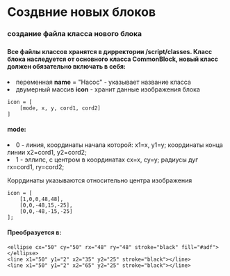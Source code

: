 <h1>Создвние новых блоков</h1>
<h3>создание файла класса нового блока<h3>
<h4>Все файлы классов хранятся в дирректории /script/classes.
Класс блока наследуется от основного класса CommonBlock, новый класс должен обязательно включать в себя:</h4>
<li>переменная <b>name</b> = "Насос" - указывает название класса</li>
<li>двумерный массив <b>icon</b> - хранит данные изображения блока</li>

	icon = [
		[mode, x, y, cord1, cord2]
	]

<h4>mode:</h4>
<li>0 - линия, координаты начала которой: x1=x, y1=y; координаты конца линии x2=cord1, y2=cord2;</li>
<li>1 - эллипс, с центром в координатах cx=x, cy=y; радиусы дуг rx=cord1, ry=cord2;</li>
<p>Коррдинаты указываются относительно центра изображения</p>

	icon = [
		[1,0,0,48,48],
		[0,0,-48,15,-25],
		[0,0,-48,-15,-25]
	];

<h4>Прeобразуется в:</h4>
 
	<ellipse cx="50" cy="50" rx="48" ry="48" stroke="black" fill="#adf"></ellipse>
	<line x1="50" y1="2" x2="35" y2="25" stroke="black"></line>
	<line x1="50" y1="2" x2="65" y2="25" stroke="black"></line>
